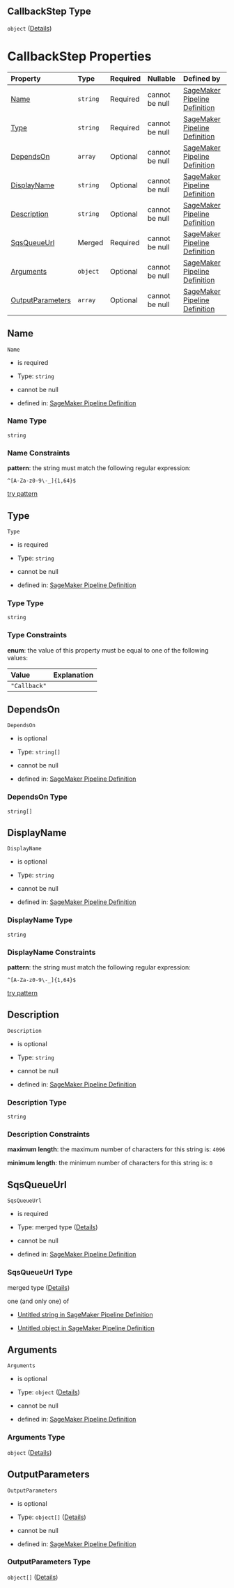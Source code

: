 ## CallbackStep Type

`object` ([Details](pipeline-definition-definitions-callbackstep.md))

# CallbackStep Properties

| Property                              | Type     | Required | Nullable       | Defined by                                                                                                                                                                                                                                                             |
| :------------------------------------ | :------- | :------- | :------------- | :--------------------------------------------------------------------------------------------------------------------------------------------------------------------------------------------------------------------------------------------------------------------- |
| [Name](#name)                         | `string` | Required | cannot be null | [SageMaker Pipeline Definition](pipeline-definition-definitions-stepname.md "https://github.com/jerrypeng7773/sagemaker-model-building-pipeline-definition-JSON-schema/schema/#/definitions/CallbackStep/properties/Name")                                             |
| [Type](#type)                         | `string` | Required | cannot be null | [SageMaker Pipeline Definition](pipeline-definition-definitions-callbackstep-properties-type.md "https://github.com/jerrypeng7773/sagemaker-model-building-pipeline-definition-JSON-schema/schema/#/definitions/CallbackStep/properties/Type")                         |
| [DependsOn](#dependson)               | `array`  | Optional | cannot be null | [SageMaker Pipeline Definition](pipeline-definition-definitions-callbackstep-properties-dependson.md "https://github.com/jerrypeng7773/sagemaker-model-building-pipeline-definition-JSON-schema/schema/#/definitions/CallbackStep/properties/DependsOn")               |
| [DisplayName](#displayname)           | `string` | Optional | cannot be null | [SageMaker Pipeline Definition](pipeline-definition-definitions-stepname.md "https://github.com/jerrypeng7773/sagemaker-model-building-pipeline-definition-JSON-schema/schema/#/definitions/CallbackStep/properties/DisplayName")                                      |
| [Description](#description)           | `string` | Optional | cannot be null | [SageMaker Pipeline Definition](pipeline-definition-definitions-parameterdescription.md "https://github.com/jerrypeng7773/sagemaker-model-building-pipeline-definition-JSON-schema/schema/#/definitions/CallbackStep/properties/Description")                          |
| [SqsQueueUrl](#sqsqueueurl)           | Merged   | Required | cannot be null | [SageMaker Pipeline Definition](pipeline-definition-definitions-stringargumentvalue.md "https://github.com/jerrypeng7773/sagemaker-model-building-pipeline-definition-JSON-schema/schema/#/definitions/CallbackStep/properties/SqsQueueUrl")                           |
| [Arguments](#arguments)               | `object` | Optional | cannot be null | [SageMaker Pipeline Definition](pipeline-definition-definitions-callbackstep-properties-arguments.md "https://github.com/jerrypeng7773/sagemaker-model-building-pipeline-definition-JSON-schema/schema/#/definitions/CallbackStep/properties/Arguments")               |
| [OutputParameters](#outputparameters) | `array`  | Optional | cannot be null | [SageMaker Pipeline Definition](pipeline-definition-definitions-callbackstep-properties-outputparameters.md "https://github.com/jerrypeng7773/sagemaker-model-building-pipeline-definition-JSON-schema/schema/#/definitions/CallbackStep/properties/OutputParameters") |

## Name



`Name`

*   is required

*   Type: `string`

*   cannot be null

*   defined in: [SageMaker Pipeline Definition](pipeline-definition-definitions-stepname.md "https://github.com/jerrypeng7773/sagemaker-model-building-pipeline-definition-JSON-schema/schema/#/definitions/CallbackStep/properties/Name")

### Name Type

`string`

### Name Constraints

**pattern**: the string must match the following regular expression:&#x20;

```regexp
^[A-Za-z0-9\-_]{1,64}$
```

[try pattern](https://regexr.com/?expression=%5E%5BA-Za-z0-9%5C-_%5D%7B1%2C64%7D%24 "try regular expression with regexr.com")

## Type



`Type`

*   is required

*   Type: `string`

*   cannot be null

*   defined in: [SageMaker Pipeline Definition](pipeline-definition-definitions-callbackstep-properties-type.md "https://github.com/jerrypeng7773/sagemaker-model-building-pipeline-definition-JSON-schema/schema/#/definitions/CallbackStep/properties/Type")

### Type Type

`string`

### Type Constraints

**enum**: the value of this property must be equal to one of the following values:

| Value        | Explanation |
| :----------- | :---------- |
| `"Callback"` |             |

## DependsOn



`DependsOn`

*   is optional

*   Type: `string[]`

*   cannot be null

*   defined in: [SageMaker Pipeline Definition](pipeline-definition-definitions-callbackstep-properties-dependson.md "https://github.com/jerrypeng7773/sagemaker-model-building-pipeline-definition-JSON-schema/schema/#/definitions/CallbackStep/properties/DependsOn")

### DependsOn Type

`string[]`

## DisplayName



`DisplayName`

*   is optional

*   Type: `string`

*   cannot be null

*   defined in: [SageMaker Pipeline Definition](pipeline-definition-definitions-stepname.md "https://github.com/jerrypeng7773/sagemaker-model-building-pipeline-definition-JSON-schema/schema/#/definitions/CallbackStep/properties/DisplayName")

### DisplayName Type

`string`

### DisplayName Constraints

**pattern**: the string must match the following regular expression:&#x20;

```regexp
^[A-Za-z0-9\-_]{1,64}$
```

[try pattern](https://regexr.com/?expression=%5E%5BA-Za-z0-9%5C-_%5D%7B1%2C64%7D%24 "try regular expression with regexr.com")

## Description



`Description`

*   is optional

*   Type: `string`

*   cannot be null

*   defined in: [SageMaker Pipeline Definition](pipeline-definition-definitions-parameterdescription.md "https://github.com/jerrypeng7773/sagemaker-model-building-pipeline-definition-JSON-schema/schema/#/definitions/CallbackStep/properties/Description")

### Description Type

`string`

### Description Constraints

**maximum length**: the maximum number of characters for this string is: `4096`

**minimum length**: the minimum number of characters for this string is: `0`

## SqsQueueUrl



`SqsQueueUrl`

*   is required

*   Type: merged type ([Details](pipeline-definition-definitions-stringargumentvalue.md))

*   cannot be null

*   defined in: [SageMaker Pipeline Definition](pipeline-definition-definitions-stringargumentvalue.md "https://github.com/jerrypeng7773/sagemaker-model-building-pipeline-definition-JSON-schema/schema/#/definitions/CallbackStep/properties/SqsQueueUrl")

### SqsQueueUrl Type

merged type ([Details](pipeline-definition-definitions-stringargumentvalue.md))

one (and only one) of

*   [Untitled string in SageMaker Pipeline Definition](pipeline-definition-definitions-stringargumentvalue-oneof-0.md "check type definition")

*   [Untitled object in SageMaker Pipeline Definition](pipeline-definition-definitions-getfunction.md "check type definition")

## Arguments



`Arguments`

*   is optional

*   Type: `object` ([Details](pipeline-definition-definitions-callbackstep-properties-arguments.md))

*   cannot be null

*   defined in: [SageMaker Pipeline Definition](pipeline-definition-definitions-callbackstep-properties-arguments.md "https://github.com/jerrypeng7773/sagemaker-model-building-pipeline-definition-JSON-schema/schema/#/definitions/CallbackStep/properties/Arguments")

### Arguments Type

`object` ([Details](pipeline-definition-definitions-callbackstep-properties-arguments.md))

## OutputParameters



`OutputParameters`

*   is optional

*   Type: `object[]` ([Details](pipeline-definition-definitions-callbackstep-properties-outputparameters-items.md))

*   cannot be null

*   defined in: [SageMaker Pipeline Definition](pipeline-definition-definitions-callbackstep-properties-outputparameters.md "https://github.com/jerrypeng7773/sagemaker-model-building-pipeline-definition-JSON-schema/schema/#/definitions/CallbackStep/properties/OutputParameters")

### OutputParameters Type

`object[]` ([Details](pipeline-definition-definitions-callbackstep-properties-outputparameters-items.md))
